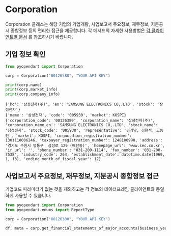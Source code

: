 # Corporation

Corporation 클래스는 해당 기업의 기업개황, 사업보고서 주요정보, 재무정보, 지분공시 종합정보 등의 편리한 접근을 제공합니다. 각 메서드의 자세한 사용방법은 [각 클라이언트별 문서](./clients/disclosure.md) 를 참조하시기 바랍니다.

## 기업 정보 확인

```python
from pyopendart import Corporation

corp = Corporation("00126380", "YOUR API KEY")

print(corp.name)
print(corp.market_info)
print(corp.company_info)
```
```
{'ko': '삼성전자(주)', 'en': 'SAMSUNG ELECTRONICS CO,.LTD', 'stock': '삼성전자'}
{'name': '삼성전자', 'code': '005930', 'market': KOSPI}
{'corporation_code': '00126380', 'corporation_name': '삼성전자(주)', 'corporation_name_en': 'SAMSUNG ELECTRONICS CO,.LTD', 'stock_name': '삼성전자', 'stock_code': '005930', 'representative': '김기남, 김현석, 고동진', 'market': KOSPI, 'corporation_registration_number': 1301110006246, 'taxpayer_registration_number': 1248100998, 'address': '경기도 수원시 영통구  삼성로 129 (매탄동)', 'homepage_url': 'www.sec.co.kr', 'ir_url': '', 'phone_number': '031-200-1114', 'fax_number': '031-200-7538', 'industry_code': 264, 'establishment_date': datetime.date(1969, 1, 13), 'ending_month_of_fiscal_year': 12}
```

## 사업보고서 주요정보, 재무정보, 지분공시 종합정보 접근

기업코드 파라미터가 없는 것을 제외하고는 각 정보의 데이터프레임 클라이언트와 동일하게 사용할 수 있습니다.

```python
from pyopendart import Corporation
from pyopendart.enums import ReportType

corp = Corporation("00126380", "YOUR API KEY")

df, meta = corp.get_financial_statements_of_major_accounts(business_year=2019, report_type=ReportType.Q1)
```